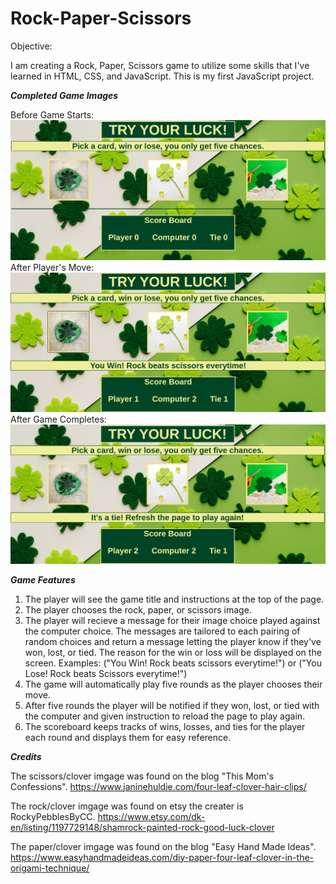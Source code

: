 # Rock-Paper-Scissors

Objective:

I am creating a Rock, Paper, Scissors game to utilize some skills that I've learned in HTML, CSS, and JavaScript. This is my first JavaScript project.

***Completed Game Images***

Before Game Starts:
![](images/completedgame.png)
After Player's Move:
![](images/completewin.png)
After Game Completes:
![](images/completed%20play.png)

***Game Features***

1. The player will see the game title and instructions at the top of the page.
2. The player chooses the rock, paper, or scissors image. 
3. The player will recieve a message for their image choice played against the computer choice. The messages are tailored to each pairing of random choices and return a message letting the player know if they've won, lost, or tied. The reason for the win or loss will be displayed on the screen. Examples: ("You Win! Rock beats scissors everytime!") or ("You Lose! Rock beats Scissors everytime!")
4. The game will automatically play five rounds as the player chooses their move.
5. After five rounds the player will be notified if they won, lost, or tied with the computer and given instruction to reload the page to play again.
6. The scoreboard keeps tracks of wins, losses, and ties for the player each round and displays them for easy reference.

***Credits***

The scissors/clover imgage was found on the blog "This Mom's Confessions". https://www.janinehuldie.com/four-leaf-clover-hair-clips/

The rock/clover imgage was found on etsy the creater is RockyPebblesByCC. https://www.etsy.com/dk-en/listing/1197729148/shamrock-painted-rock-good-luck-clover

The paper/clover imgage was found on the blog "Easy Hand Made Ideas". https://www.easyhandmadeideas.com/diy-paper-four-leaf-clover-in-the-origami-technique/
